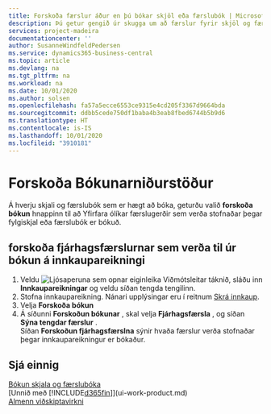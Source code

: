 ```yaml
---
title: Forskoða færslur áður en þú bókar skjöl eða færslubók | Microsoft Docs
description: Þú getur gengið úr skugga um að færslur fyrir skjöl og færslubækur séu réttar áður en þær eru bókaðar í fjárhag.
services: project-madeira
documentationcenter: ''
author: SusanneWindfeldPedersen
ms.service: dynamics365-business-central
ms.topic: article
ms.devlang: na
ms.tgt_pltfrm: na
ms.workload: na
ms.date: 10/01/2020
ms.author: solsen
ms.openlocfilehash: fa57a5ecce6553ce9315e4cd205f3367d9664bda
ms.sourcegitcommit: ddbb5cede750df1baba4b3eab8fbed6744b5b9d6
ms.translationtype: HT
ms.contentlocale: is-IS
ms.lasthandoff: 10/01/2020
ms.locfileid: "3910181"
---
```

# <a name="preview-posting-results"></a>Forskoða Bókunarniðurstöður
Á hverju skjali og færslubók sem er hægt að bóka, geturðu valið **forskoða bókun** hnappinn til að Yfirfara ólíkar færslugerðir sem verða stofnaðar þegar fylgiskjal eða færslubók er bókuð.

## <a name="to-preview-gl-entries-that-will-result-from-posting-a-purchase-invoice"></a>forskoða fjárhagsfærslurnar sem verða til úr bókun á innkaupareikningi
1. Veldu ![Ljósaperuna sem opnar eiginleika Viðmótsleitar](media/ui-search/search_small.png "Segðu mér hvað þú vilt gera") táknið, sláðu inn **Innkaupareikningar** og veldu síðan tengda tengilinn.
2. Stofna innkaupareikning. Nánari upplýsingar eru í reitnum [Skrá innkaup](purchasing-how-record-purchases.md).
3. Velja **Forskoða bókun**
4. Á síðunni **Forskoðun bókunar** , skal velja **Fjárhagsfærsla** , og síðan **Sýna tengdar færslur** .  
   Síðan **Forskoðun fjárhagsfærslna** sýnir hvaða færslur verða stofnaðar þegar innkaupareikningur er bókaður.

## <a name="see-also"></a>Sjá einnig
[Bókun skjala og færslubóka](ui-post-documents-journals.md)  
[Unnið með [!INCLUDE[d365fin](includes/d365fin_md.md)]](ui-work-product.md)  
[Almenn viðskiptavirkni](ui-across-business-areas.md)
